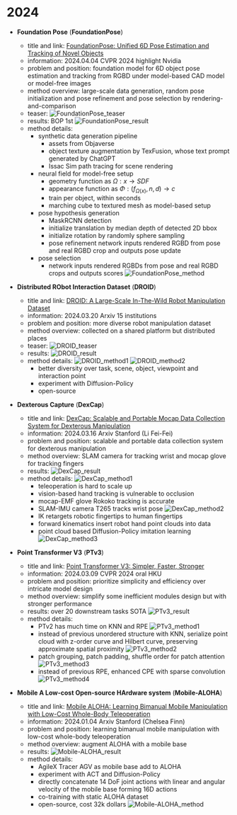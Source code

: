 # 2024
* **Foundation Pose** (**FoundationPose**)
  * title and link: [FoundationPose: Unified 6D Pose Estimation and Tracking of Novel Objects](https://arxiv.org/abs/2312.08344)
  * information: 2024.04.04 CVPR 2024 highlight Nvidia
  * problem and position: foundation model for 6D object pose estimation and tracking from RGBD under model-based CAD model or model-free images
  * method overview: large-scale data generation, random pose initialization and pose refinement and pose selection by rendering-and-comparison
  * teaser: 
    ![FoundationPose_teaser](assets/2024/FoundationPose_teaser.png)
  * results: BOP 1st
    ![FoundationPose_result](assets/2024/FoundationPose_result.png)
  * method details: 
    * synthetic data generation pipeline
      * assets from Objaverse
      * object texture augmentation by TexFusion, whose text prompt generated by ChatGPT
      * Issac Sim path tracing for scene rendering
    * neural field for model-free setup
      * geometry function as $\Omega: x \rightarrow SDF$
      * appearance function as $\Phi: (f_{\Omega(x)}, n, d) \rightarrow c$
      * train per object, within seconds
      * marching cube to textured mesh as model-based setup
    * pose hypothesis generation
      * MaskRCNN detection
      * initialize translation by median depth of detected 2D bbox
      * initialize rotation by randomly sphere sampling
      * pose refinement network inputs rendered RGBD from pose and real RGBD crop and outputs pose update
    * pose selection
      * network inputs rendered RGBDs from pose and real RGBD crops and outputs scores
    ![FoundationPose_method](assets/2024/FoundationPose_method.png)

* **Distributed RObot Interaction Dataset** (**DROID**)
  * title and link: [DROID: A Large-Scale In-The-Wild Robot Manipulation Dataset](https://arxiv.org/abs/2403.12945)
  * information: 2024.03.20 Arxiv 15 institutions
  * problem and position: more diverse robot manipulation dataset
  * method overview: collected on a shared platform but distributed places
  * teaser: 
    ![DROID_teaser](assets/2024/DROID_teaser.png)
  * results: 
    ![DROID_result](assets/2024/DROID_result.png)
  * method details: 
    ![DROID_method1](assets/2024/DROID_method1.png)
    ![DROID_method2](assets/2024/DROID_method2.png)
    * better diversity over task, scene, object, viewpoint and interaction point
    * experiment with Diffusion-Policy
    * open-source

* **Dexterous Capture** (**DexCap**)
  * title and link: [DexCap: Scalable and Portable Mocap Data Collection System for Dexterous Manipulation](https://arxiv.org/abs/2403.07788)
  * information: 2024.03.16 Arxiv Stanford (Li Fei-Fei)
  * problem and position: scalable and portable data collection system for dexterous manipulation
  * method overview: SLAM camera for tracking wrist and mocap glove for tracking fingers
  * results: 
    ![DexCap_result](assets/2024/DexCap_result.png)
  * method details: 
    ![DexCap_method1](assets/2024/DexCap_method1.png)
    * teleoperation is hard to scale up
    * vision-based hand tracking is vulnerable to occlusion
    * mocap-EMF glove Rokoko tracking is accurate
    * SLAM-IMU camera T265 tracks wrist pose
    ![DexCap_method2](assets/2024/DexCap_method2.png)
    * IK retargets robotic fingertips to human fingertips
    * forward kinematics insert robot hand point clouds into data
    * point cloud based Diffusion-Policy imitation learning
    ![DexCap_method3](assets/2024/DexCap_method3.png)

* **Point Transformer V3** (**PTv3**)
  * title and link: [Point Transformer V3: Simpler, Faster, Stronger](https://arxiv.org/abs/2312.10035)
  * information: 2024.03.09 CVPR 2024 oral HKU
  * problem and position: prioritize simplicity and efficiency over intricate model design
  * method overview: simplify some inefficient modules design but with stronger performance
  * results: over 20 downstream tasks SOTA
    ![PTv3_result](assets/2024/PTv3_result.png)
  * method details: 
    * PTv2 has much time on KNN and RPE
      ![PTv3_method1](assets/2024/PTv3_method1.png)
    * instead of previous unordered structure with KNN, serialize point cloud with z-order curve and Hilbert curve, preserving approximate spatial proximity
      ![PTv3_method2](assets/2024/PTv3_method2.png)
    * patch grouping, patch padding, shuffle order for patch attention
      ![PTv3_method3](assets/2024/PTv3_method3.png)
    * instead of previous RPE, enhanced CPE with sparse convolution
    ![PTv3_method4](assets/2024/PTv3_method4.png)

* **Mobile A Low-cost Open-source HArdware system** (**Mobile-ALOHA**)
  * title and link: [Mobile ALOHA: Learning Bimanual Mobile Manipulation with Low-Cost Whole-Body Teleoperation](https://arxiv.org/abs/2401.02117)
  * information: 2024.01.04 Arxiv Stanford (Chelsea Finn)
  * problem and position: learning bimanual mobile manipulation with low-cost whole-body teleoperation
  * method overview: augment ALOHA with a mobile base
  * results: 
    ![Mobile-ALOHA_result](assets/2024/Mobile-ALOHA_result.png)
  * method details: 
    * AgileX Tracer AGV as mobile base add to ALOHA
    * experiment with ACT and Diffusion-Policy
    * directly concatenate 14 DoF joint actions with linear and angular velocity of the mobile base forming 16D actions
    * co-training with static ALOHA dataset
    * open-source, cost 32k dollars
    ![Mobile-ALOHA_method](assets/2024/Mobile-ALOHA_method.png)
